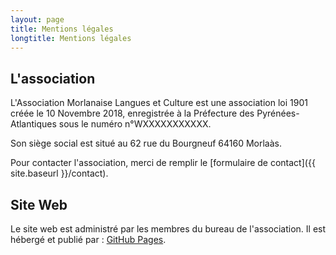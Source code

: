 ```yaml
---
layout: page
title: Mentions légales
longtitle: Mentions légales
---
```



## L'association

L'Association Morlanaise Langues et Culture est une association loi 1901 créée
le 10 Novembre 2018, enregistrée à la Préfecture des Pyrénées-Atlantiques sous le
numéro n°WXXXXXXXXXXX.

Son siège social est situé au 62 rue du Bourgneuf 64160 Morlaàs.

Pour contacter l'association, merci de remplir le [formulaire de contact]({{ site.baseurl }}/contact).

## Site Web

Le site web est administré par les membres du bureau de l'association. Il est
hébergé et publié par : [GitHub Pages](https://pages.github.com).
